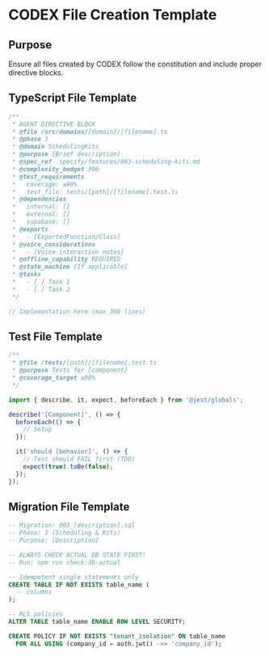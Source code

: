 # CODEX File Creation Template

## Purpose
Ensure all files created by CODEX follow the constitution and include proper directive blocks.

## TypeScript File Template
```typescript
/**
 * AGENT DIRECTIVE BLOCK
 * @file /src/domains/[domain]/[filename].ts
 * @phase 3
 * @domain SchedulingKits
 * @purpose [Brief description]
 * @spec_ref .specify/features/003-scheduling-kits.md
 * @complexity_budget 300
 * @test_requirements
 *   coverage: ≥90%
 *   test_file: tests/[path]/[filename].test.ts
 * @dependencies
 *   internal: []
 *   external: []
 *   supabase: []
 * @exports
 *   - [ExportedFunction/Class]
 * @voice_considerations
 *   - [Voice interaction notes]
 * @offline_capability REQUIRED
 * @state_machine [If applicable]
 * @tasks
 *   - [ ] Task 1
 *   - [ ] Task 2
 */

// Implementation here (max 300 lines)
```

## Test File Template
```typescript
/**
 * @file /tests/[path]/[filename].test.ts
 * @purpose Tests for [component]
 * @coverage_target ≥90%
 */

import { describe, it, expect, beforeEach } from '@jest/globals';

describe('[Component]', () => {
  beforeEach(() => {
    // Setup
  });

  it('should [behavior]', () => {
    // Test should FAIL first (TDD)
    expect(true).toBe(false);
  });
});
```

## Migration File Template
```sql
-- Migration: 003_[description].sql
-- Phase: 3 (Scheduling & Kits)
-- Purpose: [Description]

-- ALWAYS CHECK ACTUAL DB STATE FIRST!
-- Run: npm run check:db-actual

-- Idempotent single statements only
CREATE TABLE IF NOT EXISTS table_name (
  -- columns
);

-- RLS policies
ALTER TABLE table_name ENABLE ROW LEVEL SECURITY;

CREATE POLICY IF NOT EXISTS "tenant_isolation" ON table_name
  FOR ALL USING (company_id = auth.jwt() ->> 'company_id');
```